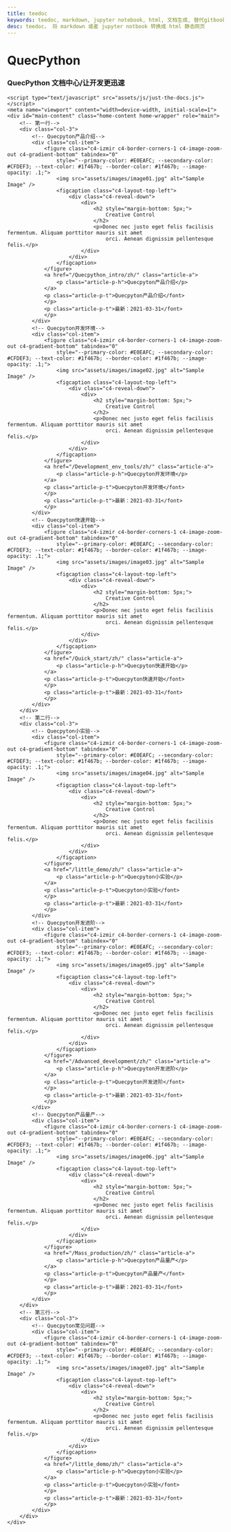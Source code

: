 ```yaml
---
title: teedoc
keywords: teedoc, markdown, jupyter notebook, html, 文档生成, 替代gitbook, 网站生成, 静态网站, 文档网站生成, 多文档
desc: teedoc， 将 markdown 或者 jupyter notbook 转换成 html 静态网页
---
```




<div id="home_page">
    <div>
        <h1><span>QuecPython</span></h1>
        <h3>QuecPython 文档中心/让开发更迅速</h3>
    </div>
    <link rel="shortcut icon" href="favicon.ico" type="image/x-icon">
    <link rel="stylesheet" href="assets/css/just-the-docs.css">
    <link rel="stylesheet" href="assets/css/izmir.css">
    <link rel="stylesheet" href="assets/css/docs.css">
    <link rel="stylesheet" href="assets/css/fontawesome.min.css">
    <link rel="stylesheet" href="assets/css/fa-solid.min.css">

    <script type="text/javascript" src="assets/js/just-the-docs.js"></script>
    <meta name="viewport" content="width=device-width, initial-scale=1">
    <div id="main-content" class="home-content home-wrapper" role="main">
        <!-- 第一行-->
        <div class="col-3">
            <!-- Quecpyton产品介绍-->
            <div class="col-item">
                <figure class="c4-izmir c4-border-corners-1 c4-image-zoom-out c4-gradient-bottom" tabindex="0"
                    style="--primary-color: #E0EAFC; --secondary-color: #CFDEF3; --text-color: #1f467b; --border-color: #1f467b; --image-opacity: .1;">
                    <img src="assets/images/image01.jpg" alt="Sample Image" />
                    <figcaption class="c4-layout-top-left">
                        <div class="c4-reveal-down">
                            <div>
                                <h2 style="margin-bottom: 5px;">
                                    Creative Control
                                </h2>
                                <p>Donec nec justo eget felis facilisis fermentum. Aliquam porttitor mauris sit amet
                                    orci. Aenean dignissim pellentesque felis.</p>
                            </div>
                        </div>
                    </figcaption>
                </figure>
                <a href="/Quecpython_intro/zh/" class="article-a">
                    <p class="article-p-h">Quecpyton产品介绍</p>
                </a>
                <p class="article-p-t">Quecpyton产品介绍</font>
                </p>
                <p class="article-p-t">最新：2021-03-31</font>
                </p>
            </div>
            <!-- Quecpyton开发环境-->
            <div class="col-item">
                <figure class="c4-izmir c4-border-corners-1 c4-image-zoom-out c4-gradient-bottom" tabindex="0"
                    style="--primary-color: #E0EAFC; --secondary-color: #CFDEF3; --text-color: #1f467b; --border-color: #1f467b; --image-opacity: .1;">
                    <img src="assets/images/image02.jpg" alt="Sample Image" />
                    <figcaption class="c4-layout-top-left">
                        <div class="c4-reveal-down">
                            <div>
                                <h2 style="margin-bottom: 5px;">
                                    Creative Control
                                </h2>
                                <p>Donec nec justo eget felis facilisis fermentum. Aliquam porttitor mauris sit amet
                                    orci. Aenean dignissim pellentesque felis.</p>
                            </div>
                        </div>
                    </figcaption>
                </figure>
                <a href="/Development_env_tools/zh/" class="article-a">
                    <p class="article-p-h">Quecpyton开发环境</p>
                </a>
                <p class="article-p-t">Quecpyton开发环境</font>
                </p>
                <p class="article-p-t">最新：2021-03-31</font>
                </p>
            </div>
            <!-- Quecpyton快速开始-->
            <div class="col-item">
                <figure class="c4-izmir c4-border-corners-1 c4-image-zoom-out c4-gradient-bottom" tabindex="0"
                    style="--primary-color: #E0EAFC; --secondary-color: #CFDEF3; --text-color: #1f467b; --border-color: #1f467b; --image-opacity: .1;">
                    <img src="assets/images/image03.jpg" alt="Sample Image" />
                    <figcaption class="c4-layout-top-left">
                        <div class="c4-reveal-down">
                            <div>
                                <h2 style="margin-bottom: 5px;">
                                    Creative Control
                                </h2>
                                <p>Donec nec justo eget felis facilisis fermentum. Aliquam porttitor mauris sit amet
                                    orci. Aenean dignissim pellentesque felis.</p>
                            </div>
                        </div>
                    </figcaption>
                </figure>
                <a href="/Quick_start/zh/" class="article-a">
                    <p class="article-p-h">Quecpyton快速开始</p>
                </a>
                <p class="article-p-t">Quecpyton快速开始</font>
                </p>
                <p class="article-p-t">最新：2021-03-31</font>
                </p>
            </div>
        </div>
        <!-- 第二行-->
        <div class="col-3">
            <!-- Quecpyton小实验-->
            <div class="col-item">
                <figure class="c4-izmir c4-border-corners-1 c4-image-zoom-out c4-gradient-bottom" tabindex="0"
                    style="--primary-color: #E0EAFC; --secondary-color: #CFDEF3; --text-color: #1f467b; --border-color: #1f467b; --image-opacity: .1;">
                    <img src="assets/images/image04.jpg" alt="Sample Image" />
                    <figcaption class="c4-layout-top-left">
                        <div class="c4-reveal-down">
                            <div>
                                <h2 style="margin-bottom: 5px;">
                                    Creative Control
                                </h2>
                                <p>Donec nec justo eget felis facilisis fermentum. Aliquam porttitor mauris sit amet
                                    orci. Aenean dignissim pellentesque felis.</p>
                            </div>
                        </div>
                    </figcaption>
                </figure>
                <a href="/little_demo/zh/" class="article-a">
                    <p class="article-p-h">Quecpyton小实验</p>
                </a>
                <p class="article-p-t">Quecpyton小实验</font>
                </p>
                <p class="article-p-t">最新：2021-03-31</font>
                </p>
            </div>
            <!-- Quecpyton开发进阶-->
            <div class="col-item">
                <figure class="c4-izmir c4-border-corners-1 c4-image-zoom-out c4-gradient-bottom" tabindex="0"
                    style="--primary-color: #E0EAFC; --secondary-color: #CFDEF3; --text-color: #1f467b; --border-color: #1f467b; --image-opacity: .1;">
                    <img src="assets/images/image05.jpg" alt="Sample Image" />
                    <figcaption class="c4-layout-top-left">
                        <div class="c4-reveal-down">
                            <div>
                                <h2 style="margin-bottom: 5px;">
                                    Creative Control
                                </h2>
                                <p>Donec nec justo eget felis facilisis fermentum. Aliquam porttitor mauris sit amet
                                    orci. Aenean dignissim pellentesque felis.</p>
                            </div>
                        </div>
                    </figcaption>
                </figure>
                <a href="/Advanced_development/zh/" class="article-a">
                    <p class="article-p-h">Quecpyton开发进阶</p>
                </a>
                <p class="article-p-t">Quecpyton开发进阶</font>
                </p>
                <p class="article-p-t">最新：2021-03-31</font>
                </p>
            </div>
            <!-- Quecpyton产品量产-->
            <div class="col-item">
                <figure class="c4-izmir c4-border-corners-1 c4-image-zoom-out c4-gradient-bottom" tabindex="0"
                    style="--primary-color: #E0EAFC; --secondary-color: #CFDEF3; --text-color: #1f467b; --border-color: #1f467b; --image-opacity: .1;">
                    <img src="assets/images/image06.jpg" alt="Sample Image" />
                    <figcaption class="c4-layout-top-left">
                        <div class="c4-reveal-down">
                            <div>
                                <h2 style="margin-bottom: 5px;">
                                    Creative Control
                                </h2>
                                <p>Donec nec justo eget felis facilisis fermentum. Aliquam porttitor mauris sit amet
                                    orci. Aenean dignissim pellentesque felis.</p>
                            </div>
                        </div>
                    </figcaption>
                </figure>
                <a href="/Mass_production/zh/" class="article-a">
                    <p class="article-p-h">Quecpyton产品量产</p>
                </a>
                <p class="article-p-t">Quecpyton产品量产</font>
                </p>
                <p class="article-p-t">最新：2021-03-31</font>
                </p>
            </div>
        </div>
        <!-- 第三行-->
        <div class="col-3">
            <!-- Quecpyton常见问题-->
            <div class="col-item">
                <figure class="c4-izmir c4-border-corners-1 c4-image-zoom-out c4-gradient-bottom" tabindex="0"
                    style="--primary-color: #E0EAFC; --secondary-color: #CFDEF3; --text-color: #1f467b; --border-color: #1f467b; --image-opacity: .1;">
                    <img src="assets/images/image07.jpg" alt="Sample Image" />
                    <figcaption class="c4-layout-top-left">
                        <div class="c4-reveal-down">
                            <div>
                                <h2 style="margin-bottom: 5px;">
                                    Creative Control
                                </h2>
                                <p>Donec nec justo eget felis facilisis fermentum. Aliquam porttitor mauris sit amet
                                    orci. Aenean dignissim pellentesque felis.</p>
                            </div>
                        </div>
                    </figcaption>
                </figure>
                <a href="/little_demo/zh/" class="article-a">
                    <p class="article-p-h">Quecpyton小实验</p>
                </a>
                <p class="article-p-t">Quecpyton小实验</font>
                </p>
                <p class="article-p-t">最新：2021-03-31</font>
                </p>
            </div>
        </div>
    </div>
</div>